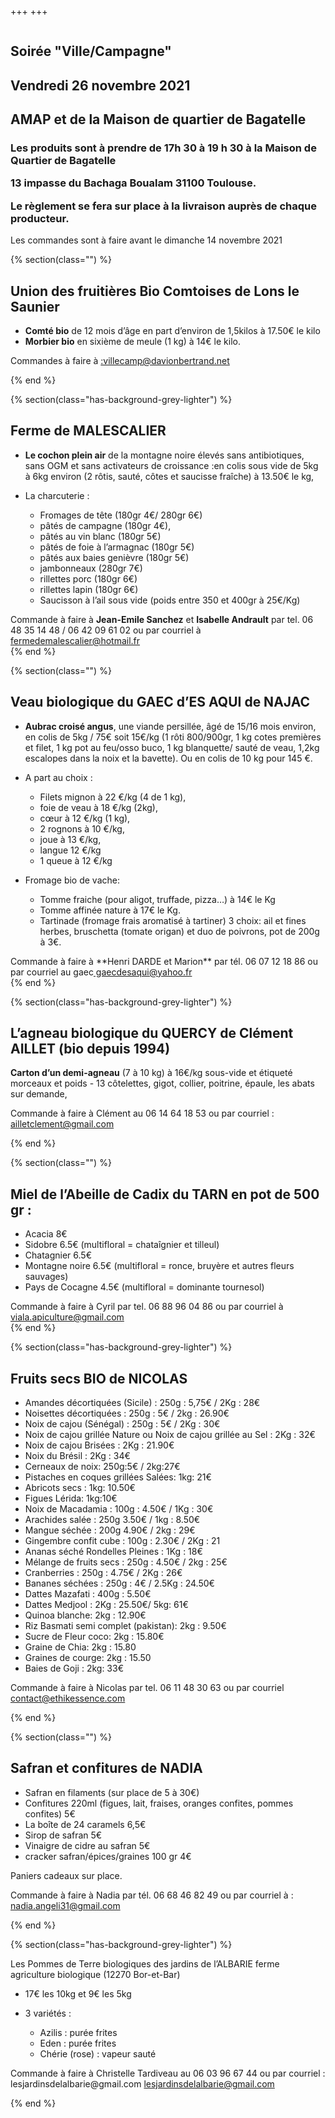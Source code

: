 +++
+++

<section class="section hero">
<div class="hero-body">
<div class="container">
<div class="columns is-desktop">
<div class="column is-8 is-offset-2 content has-text-centered">

<h1 class="title is-1"> Soirée "Ville/Campagne" <br/>
</h1>

<h2> Vendredi 26 novembre 2021 </h2>
<h2> AMAP et de la Maison de quartier de Bagatelle </h2>

<h3>
Les produits sont à prendre de 17h 30 à 19 h 30 à la Maison de Quartier de Bagatelle

13 impasse du Bachaga Boualam 31100 Toulouse.

Le règlement se fera sur place à la livraison auprès de chaque producteur.

</h3>
<div class="notification is-danger">
Les commandes sont à faire avant le  dimanche 14 novembre 2021
</div>

</div>
</div>
</div>
</div>
</section>


{% section(class="") %}
## Union des fruitières Bio Comtoises de Lons le Saunier

- **Comté bio** de 12 mois d’âge en part d’environ de 1,5kilos à 17.50€ le kilo
- **Morbier bio** en sixième de meule (1 kg) à 14€ le kilo.

<div class="box is-primary">
 Commandes à faire à  <a href="mailto:villecamp@davionbertrand.net"> :villecamp@davionbertrand.net </a>
</div>


{% end %}

{% section(class="has-background-grey-lighter") %}
## Ferme de MALESCALIER

- **Le cochon plein air** de la montagne noire élevés sans antibiotiques, sans OGM et sans activateurs de croissance :en colis sous vide de 5kg à 6kg environ (2 rôtis, sauté, côtes et saucisse fraîche) à 13.50€ le kg,

- La charcuterie :
  - Fromages de tête (180gr 4€/ 280gr 6€)
  - pâtés de campagne (180gr 4€),
  - pâtés au vin blanc (180gr 5€)
  - pâtés de foie à l’armagnac (180gr 5€)
  - pâtés aux baies genièvre (180gr 5€)
  - jambonneaux (280gr 7€)
  - rillettes porc (180gr 6€)
  - rillettes lapin (180gr 6€)
  - Saucisson à l’ail  sous vide (poids entre 350 et 400gr à 25€/Kg)


<div class="box is-primary">
Commande à faire à <b>Jean-Emile Sanchez</b>  et <b>Isabelle Andrault</b> par tel. 06 48 35 14 48 / 06 42 09 61 02 ou par courriel à <a href="mailto:fermedemalescalier@hotmail.fr"> fermedemalescalier@hotmail.fr </a>
</div>
{% end %}

{% section(class="") %}
## Veau biologique du GAEC d’ES AQUI de NAJAC

- **Aubrac croisé angus**, une viande persillée, âgé de 15/16 mois environ, en colis de 5kg / 75€ soit 15€/kg (1 rôti 800/900gr, 1 kg cotes premières et filet, 1 kg pot au feu/osso buco, 1 kg blanquette/ sauté de veau, 1,2kg escalopes dans la noix et la bavette). Ou en colis de 10 kg pour 145 €.
- A part au choix :
    - Filets mignon à 22 €/kg (4 de 1 kg),
    - foie de veau à 18 €/kg (2kg),
    - cœur à 12 €/kg (1 kg),
    - 2 rognons à 10 €/kg,
    - joue à 13 €/kg,
    - langue 12 €/kg
    - 1 queue à 12 €/kg

- Fromage bio de vache:
    - Tomme fraiche (pour aligot, truffade, pizza…) à 14€ le Kg
    - Tomme affinée nature à 17€ le Kg.
    - Tartinade (fromage frais aromatisé à tartiner) 3 choix: ail et fines herbes, bruschetta (tomate origan) et duo de poivrons, pot de 200g à 3€.

<div class="box is-primary">
Commande à faire à **Henri DARDE et Marion** par tél. 06 07 12 18 86 ou par courriel au gaec<a href="mailto:gaecdesaqui@yahoo.fr"> gaecdesaqui@yahoo.fr </a>
</div>
{% end %}

{% section(class="has-background-grey-lighter") %}
## L’agneau biologique du QUERCY de Clément AILLET (bio depuis 1994)

**Carton d’un demi-agneau** (7 à 10 kg) à 16€/kg sous-vide et étiqueté morceaux et poids - 13 côtelettes, gigot, collier, poitrine, épaule, les abats sur demande,

<div class="box is-primary">
Commande à faire à Clément au 06 14 64 18 53 ou par courriel : <a href="mailto:ailletclement@gmail.com"> ailletclement@gmail.com </a>
</div>

{% end %}

{% section(class="") %}
## Miel de l’Abeille de Cadix du TARN en pot de 500 gr :
- Acacia 8€
- Sidobre 6.5€ (multifloral = chataîgnier et tilleul)
- Chatagnier 6.5€
- Montagne noire 6.5€ (multifloral = ronce, bruyère et autres fleurs sauvages)
- Pays de Cocagne 4.5€ (multifloral = dominante tournesol)

<div class="box is-primary">
Commande à faire à Cyril par tel. 06 88 96 04 86 ou par courriel à <a href="mailto:viala.apiculture@gmail.com">viala.apiculture@gmail.com </a>
</div>
{% end %}

{% section(class="has-background-grey-lighter") %}
## Fruits secs BIO de NICOLAS

- Amandes décortiquées (Sicile) : 250g : 5,75€ / 2Kg : 28€
- Noisettes décortiquées : 250g : 5€ / 2kg : 26.90€
- Noix de cajou (Sénégal) : 250g : 5€ / 2Kg : 30€
- Noix de cajou grillée Nature ou Noix de cajou grillée au Sel : 2Kg : 32€
- Noix de cajou Brisées : 2Kg : 21.90€
- Noix du Brésil : 2Kg : 34€
- Cerneaux de noix: 250g:5€ / 2kg:27€
- Pistaches en coques grillées Salées: 1kg: 21€
- Abricots secs : 1kg: 10.50€
- Figues Lérida: 1kg:10€
- Noix de Macadamia : 100g : 4.50€ / 1Kg : 30€
- Arachides salée : 250g 3.50€ / 1kg : 8.50€
- Mangue séchée : 200g 4.90€ / 2kg : 29€
- Gingembre confit cube : 100g : 2.30€ / 2Kg : 21
- Ananas séché Rondelles Pleines : 1Kg : 18€
- Mélange de fruits secs : 250g : 4.50€ / 2kg : 25€
- Cranberries : 250g : 4.75€ / 2Kg : 26€
- Bananes séchées : 250g : 4€ / 2.5Kg : 24.50€
- Dattes Mazafati : 400g : 5.50€
- Dattes Medjool : 2Kg : 25.50€/ 5kg: 61€
- Quinoa blanche: 2kg : 12.90€
- Riz Basmati semi complet (pakistan): 2kg : 9.50€
- Sucre de Fleur coco: 2kg : 15.80€
- Graine de Chia: 2kg : 15.80
- Graines de courge: 2kg : 15.50
- Baies de Goji : 2kg: 33€


<div class="box is-primary">
Commande à faire à Nicolas par tel. 06 11 48 30 63 ou par courriel <a href="mailto:contact@ethikessence.com"> contact@ethikessence.com </a>
</div>

{% end %}

{% section(class="") %}
## Safran et confitures de NADIA

- Safran en filaments (sur place de 5 à 30€)
- Confitures 220ml (figues, lait, fraises, oranges confites, pommes confites) 5€
- La boîte de 24 caramels 6,5€
- Sirop de safran 5€
- Vinaigre de cidre au safran 5€
- cracker safran/épices/graines 100 gr 4€

Paniers cadeaux sur place.
<div class="box is-primary">
Commande à faire à Nadia par tél. 06 68 46 82 49 ou par courriel à : <a href="maito:nadia.angeli31@gmail.com"> nadia.angeli31@gmail.com </a>

</div>

{% end %}

{% section(class="has-background-grey-lighter") %}

Les Pommes de Terre biologiques des  jardins de l’ALBARIE ferme agriculture biologique (12270 Bor-et-Bar)

- 17€ les 10kg et 9€ les 5kg

- 3 variétés :
    - Azilis : purée frites
    - Eden : purée frites
    - Chérie (rose) : vapeur sauté

<div class="box is-primary">
Commande à faire à Christelle Tardiveau au 06 03 96 67 44 ou par courriel : lesjardinsdelalbarie@gmail.com
<a href="maito:lesjardinsdelalbarie@gmail.com"> lesjardinsdelalbarie@gmail.com </a>

</div>

{% end %}


